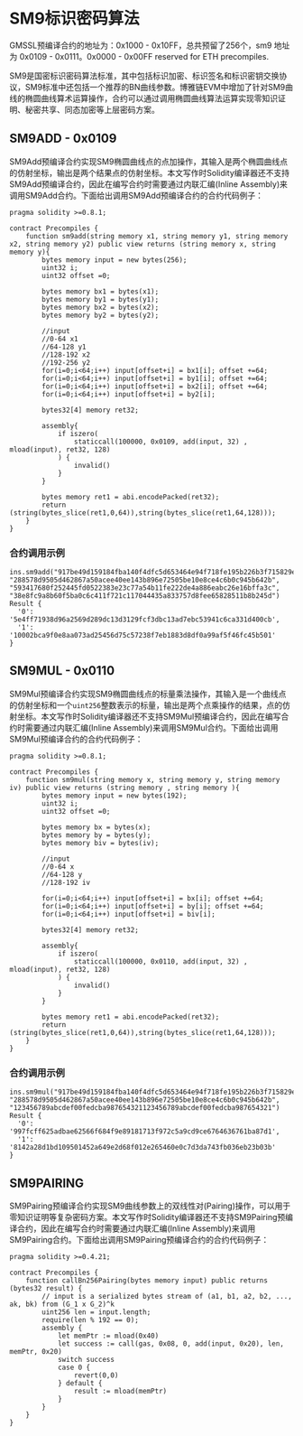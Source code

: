 # SM9标识密码算法

GMSSL预编译合约的地址为：0x1000 - 0x10FF，总共预留了256个，sm9 地址为 0x0109 - 0x0111。0x0000 - 0x00FF reserved for ETH precompiles.

SM9是国密标识密码算法标准，其中包括标识加密、标识签名和标识密钥交换协议，SM9标准中还包括一个推荐的BN曲线参数。博雅链EVM中增加了针对SM9曲线的椭圆曲线算术运算操作，合约可以通过调用椭圆曲线算法运算实现零知识证明、秘密共享、同态加密等上层密码方案。

## SM9ADD - 0x0109

SM9Add预编译合约实现SM9椭圆曲线点的点加操作，其输入是两个椭圆曲线点的仿射坐标，输出是两个结果点的仿射坐标。本文写作时Solidity编译器还不支持SM9Add预编译合约，因此在编写合约时需要通过内联汇编(Inline Assembly)来调用SM9Add合约。下面给出调用SM9Add预编译合约的合约代码例子：

```solidity
pragma solidity >=0.8.1;

contract Precompiles {
    function sm9add(string memory x1, string memory y1, string memory x2, string memory y2) public view returns (string memory x, string memory y){
        bytes memory input = new bytes(256);
        uint32 i;
        uint32 offset =0;

        bytes memory bx1 = bytes(x1);
        bytes memory by1 = bytes(y1);
        bytes memory bx2 = bytes(x2);
        bytes memory by2 = bytes(y2);

        //input
        //0-64 x1
        //64-128 y1
        //128-192 x2
        //192-256 y2
        for(i=0;i<64;i++) input[offset+i] = bx1[i]; offset +=64;
        for(i=0;i<64;i++) input[offset+i] = by1[i]; offset +=64;
        for(i=0;i<64;i++) input[offset+i] = bx2[i]; offset +=64;
        for(i=0;i<64;i++) input[offset+i] = by2[i];
        
        bytes32[4] memory ret32;

        assembly{
            if iszero(
                staticcall(100000, 0x0109, add(input, 32) , mload(input), ret32, 128)
            ) {
                invalid()
            }
        }

        bytes memory ret1 = abi.encodePacked(ret32);
        return (string(bytes_slice(ret1,0,64)),string(bytes_slice(ret1,64,128)));
    }
}
```

### 合约调用示例
```
ins.sm9add("917be49d159184fba140f4dfc5d653464e94f718fe195b226b3f715829e6e768", "288578d9505d462867a50acee40ee143b896e72505be10e8ce4c6b0c945b642b", "593417680f252445fd0522383e23c77a54b11fe222de4a886eabc26e16bffa3c", "38e8fc9a8b60f5ba0c6c411f721c117044435a833757d8fee65828511b8b245d")
Result {
  '0': '5e4ff71938d96a2569d289dc13d3129fcf3dbc13ad7ebc53941c6ca331d400cb',
  '1': '10002bca9f0e8aa073ad25456d75c57238f7eb1883d8df0a99af5f46fc45b501'
}
```

## SM9MUL - 0x0110

SM9Mul预编译合约实现SM9椭圆曲线点的标量乘法操作，其输入是一个曲线点的仿射坐标和一个`uint256`整数表示的标量，输出是两个点乘操作的结果，点的仿射坐标。本文写作时Solidity编译器还不支持SM9Mul预编译合约，因此在编写合约时需要通过内联汇编(Inline Assembly)来调用SM9Mul合约。下面给出调用SM9Mul预编译合约的合约代码例子：

```solidity
pragma solidity >=0.8.1;

contract Precompiles {
    function sm9mul(string memory x, string memory y, string memory iv) public view returns (string memory , string memory ){
        bytes memory input = new bytes(192);
        uint32 i;
        uint32 offset =0;

        bytes memory bx = bytes(x);
        bytes memory by = bytes(y);
        bytes memory biv = bytes(iv);

        //input
        //0-64 x
        //64-128 y
        //128-192 iv

        for(i=0;i<64;i++) input[offset+i] = bx[i]; offset +=64;
        for(i=0;i<64;i++) input[offset+i] = by[i]; offset +=64;
        for(i=0;i<64;i++) input[offset+i] = biv[i]; 
        
        bytes32[4] memory ret32;

        assembly{
            if iszero(
                staticcall(100000, 0x0110, add(input, 32) , mload(input), ret32, 128)
            ) {
                invalid()
            }
        }

        bytes memory ret1 = abi.encodePacked(ret32);
        return (string(bytes_slice(ret1,0,64)),string(bytes_slice(ret1,64,128)));
    }
}
```
### 合约调用示例
```
ins.sm9mul("917be49d159184fba140f4dfc5d653464e94f718fe195b226b3f715829e6e768", "288578d9505d462867a50acee40ee143b896e72505be10e8ce4c6b0c945b642b", "123456789abcdef00fedcba987654321123456789abcdef00fedcba987654321")
Result {
  '0': '997fcff625adbae62566f684f9e89181713f972c5a9cd9ce6764636761ba87d1',
  '1': '8142a28d1bd109501452a649e2d68f012e265460e0c7d3da743fb036eb23b03b'
}
```

## SM9PAIRING

SM9Pairing预编译合约实现SM9曲线参数上的双线性对(Pairing)操作，可以用于零知识证明等复杂密码方案。本文写作时Solidity编译器还不支持SM9Pairing预编译合约，因此在编写合约时需要通过内联汇编(Inline Assembly)来调用SM9Pairing合约。下面给出调用SM9Pairing预编译合约的合约代码例子：

```solidity
pragma solidity >=0.4.21;

contract Precompiles {
    function callBn256Pairing(bytes memory input) public returns (bytes32 result) {
        // input is a serialized bytes stream of (a1, b1, a2, b2, ..., ak, bk) from (G_1 x G_2)^k
        uint256 len = input.length;
        require(len % 192 == 0);
        assembly {
            let memPtr := mload(0x40)
            let success := call(gas, 0x08, 0, add(input, 0x20), len, memPtr, 0x20)
            switch success
            case 0 {
                revert(0,0)
            } default {
                result := mload(memPtr)
            }
        }
    }
}
```
